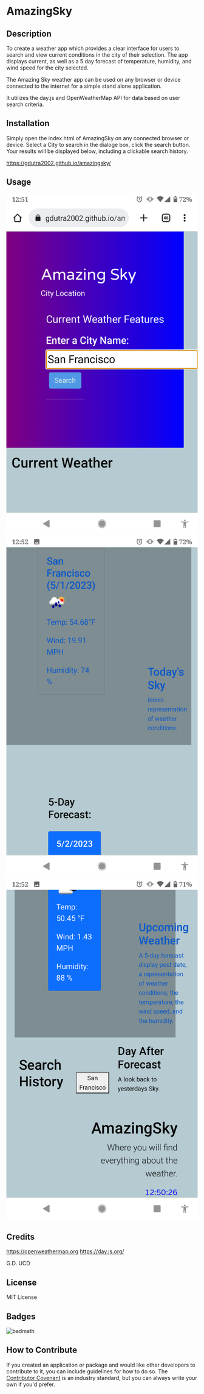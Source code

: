 # AmazingSky

## Description

To create a weather app which provides a clear interface for users to search and view current conditions in the city of their selection.  The app displays current, as well as a 5 day forecast of temperature, humidity, and wind speed for the city selected.

The Amazing Sky weather app can be used on any browser or device connected to the internet for a simple stand alone application. 

It utilizes the day.js and OpenWeatherMap API for data based on user search criteria.


## Installation

Simply open the index.html of AmazingSky on any connected browser or device.  Select a City to search in the dialoge box, click the search button.  Your results will be displayed below, including a clickable search history.

https://gdutra2002.github.io/amazingsky/

## Usage

![AmazingSky](assets/images/as1.png)
![AmazingSky](assets/images/as2.png)
![AmazingSky](assets/images/as3.png)

## Credits

https://openweathermap.org
https://day.js.org/

G.D.
UCD

## License

MIT License

## Badges

![badmath](https://img.shields.io/github/languages/top/nielsenjared/badmath)


## How to Contribute

If you created an application or package and would like other developers to contribute to it, you can include guidelines for how to do so. The [Contributor Covenant](https://www.contributor-covenant.org/) is an industry standard, but you can always write your own if you'd prefer.
